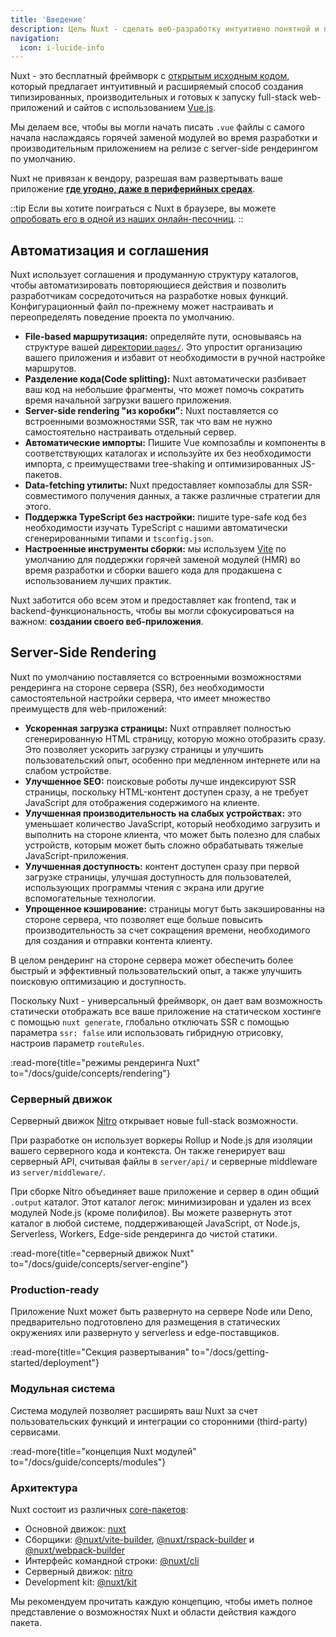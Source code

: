 ```yaml
---
title: 'Введение'
description: Цель Nuxt - сделать веб-разработку интуитивно понятной и производительной.
navigation:
  icon: i-lucide-info
---
```


Nuxt - это бесплатный фреймворк с [открытым исходным кодом](https://github.com/nuxt/nuxt), который предлагает интуитивный и расширяемый способ создания типизированных, производительных и готовых к запуску full-stack web-приложений и сайтов с использованием [Vue.js](https://ru.vuejs.org).

Мы делаем все, чтобы вы могли начать писать `.vue` файлы с самого начала наслаждаясь горячей заменой модулей во время разработки и производительным приложением на релизе с server-side рендерингом по умолчанию.

Nuxt не привязан к вендору, разрешая вам развертывать ваше приложение [**где угодно, даже в периферийных средах**](/blog/nuxt-on-the-edge).

::tip
Если вы хотите поиграться с Nuxt в браузере, вы можете [опробовать его в одной из наших онлайн-песочниц](/docs/getting-started/installation#play-online).
::

## Автоматизация и соглашения

Nuxt использует соглашения и продуманную структуру каталогов, чтобы автоматизировать повторяющиеся действия и позволить разработчикам сосредоточиться на разработке новых функций. Конфигурационный файл по-прежнему может настраивать и переопределять поведение проекта по умолчанию.

- **File-based маршрутизация:** определяйте пути, основываясь на структуре вашей [директории `pages/`](/docs/guide/directory-structure/pages). Это упростит организацию вашего приложения и избавит от необходимости в ручной настройке маршрутов.
- **Разделение кода(Code splitting):** Nuxt автоматически разбивает ваш код на небольшие фрагменты, что может помочь сократить время начальной загрузки вашего приложения.
- **Server-side rendering "из коробки":** Nuxt поставляется со встроенными возможностями SSR, так что вам не нужно самостоятельно настраивать отдельный сервер.
- **Автоматические импорты:** Пишите Vue композаблы и компоненты в соответствующих каталогах и используйте их без необходимости импорта, с преимуществами tree-shaking и оптимизированных JS-пакетов.
- **Data-fetching утилиты:** Nuxt предоставляет композаблы для SSR-совместимого получения данных, а также различные стратегии для этого.
- **Поддержка TypeScript без настройки:** пишите type-safe код без необходимости изучать TypeScript с нашими автоматически сгенерированными типами и `tsconfig.json`.
- **Настроенные инструменты сборки:** мы используем [Vite](https://vite.dev) по умолчанию для поддержки горячей заменой модулей (HMR) во время разработки и сборки вашего кода для продакшена с использованием лучших практик.

Nuxt заботится обо всем этом и предоставляет как frontend, так и backend-функциональность, чтобы вы могли сфокусироваться на важном: **создании своего веб-приложения**.

## Server-Side Rendering

Nuxt по умолчанию поставляется со встроенными возможностями рендеринга на стороне сервера (SSR), без необходимости самостоятельной настройки сервера, что имеет множество преимуществ для web-приложений:

- **Ускоренная загрузка страницы:** Nuxt отправляет полностью сгенерированную HTML страницу, которую можно отобразить сразу. Это позволяет ускорить загрузку страницы и улучшить пользовательский опыт, особенно при медленном интернете или на слабом устройстве.
- **Улучшенное SEO:** поисковые роботы лучше индексируют SSR страницы, поскольку HTML-контент доступен сразу, а не требует JavaScript для отображения содержимого на клиенте.
- **Улучшенная производительность на слабых устройствах:** это уменьшает количество JavaScript, который необходимо загрузить и выполнить на стороне клиента, что может быть полезно для слабых устройств, которым может быть сложно обрабатывать тяжелые JavaScript-приложения.
- **Улучшенная доступность:** контент доступен сразу при первой загрузке страницы, улучшая доступность для пользователей, использующих программы чтения с экрана или другие вспомогательные технологии.
- **Упрощенное кэширование:** страницы могут быть закэшированны на стороне сервера, что позволяет еще больше повысить производительность за счет сокращения времени, необходимого для создания и отправки контента клиенту.

В целом рендеринг на стороне сервера может обеспечить более быстрый и эффективный пользовательский опыт, а также улучшить поисковую оптимизацию и доступность.

Поскольку Nuxt - универсальный фреймворк, он дает вам возможность статически отображать все ваше приложение на статическом хостинге с помощью `nuxt generate`, глобально отключать SSR с помощью параметра `ssr: false` или использовать гибридную отрисовку, настроив параметр `routeRules`.

:read-more{title="режимы рендеринга Nuxt" to="/docs/guide/concepts/rendering"}

### Серверный движок

Серверный движок [Nitro](https://nitro.build/) открывает новые full-stack возможности.

При разработке он использует воркеры Rollup и Node.js для изоляции вашего серверного кода и контекста. Он также генерирует ваш серверный API, считывая файлы в `server/api/` и серверные middleware из `server/middleware/`.

При сборке Nitro объединяет ваше приложение и сервер в один общий `.output` каталог. Этот каталог легок: минимизирован и удален из всех модулей Node.js (кроме полифилов). Вы можете развернуть этот каталог в любой системе, поддерживающей JavaScript, от Node.js, Serverless, Workers, Edge-side рендеринга до чистой статики.

:read-more{title="серверный движок Nuxt" to="/docs/guide/concepts/server-engine"}

### Production-ready

Приложение Nuxt может быть развернуто на сервере Node или Deno, предварительно подготовлено для размещения в статических окружениях или развернуто у serverless и edge-поставщиков.

:read-more{title="Секция развертывания" to="/docs/getting-started/deployment"}

### Модульная система

Система модулей позволяет расширять ваш Nuxt за счет пользовательских функций и интеграции со сторонними (third-party) сервисами.

:read-more{title="концепция Nuxt модулей" to="/docs/guide/concepts/modules"}

### Архитектура

Nuxt состоит из различных [core-пакетов](https://github.com/nuxt/nuxt/tree/main/packages):

- Основной движок: [nuxt](https://github.com/nuxt/nuxt/tree/main/packages/nuxt)
- Сборщики: [@nuxt/vite-builder](https://github.com/nuxt/nuxt/tree/main/packages/vite), [@nuxt/rspack-builder](https://github.com/nuxt/nuxt/tree/main/packages/rspack) и [@nuxt/webpack-builder](https://github.com/nuxt/nuxt/tree/main/packages/webpack)
- Интерфейс командной строки: [@nuxt/cli](https://github.com/nuxt/cli)
- Серверный движок: [nitro](https://github.com/nitrojs/nitro)
- Development kit: [@nuxt/kit](https://github.com/nuxt/nuxt/tree/main/packages/kit)

Мы рекомендуем прочитать каждую концепцию, чтобы иметь полное представление о возможностях Nuxt и области действия каждого пакета.
